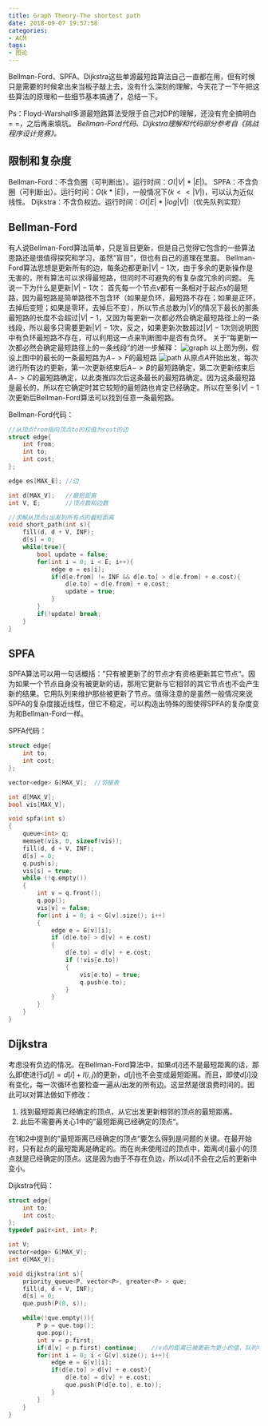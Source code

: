```yaml
---
title: Graph Theory-The shortest path
date: 2018-09-07 19:57:58
categories:
- ACM
tags:
- 图论
---
```

Bellman-Ford、SPFA、Dijkstra这些单源最短路算法自己一直都在用，但有时候只是需要的时候拿出来当板子敲上去，没有什么深刻的理解，今天花了一下午把这些算法的原理和一些细节基本搞通了，总结一下。
<!--more-->
Ps：Floyd-Warshall多源最短路算法受限于自己对DP的理解，还没有完全搞明白= =，之后再来填坑。
*Bellman-Ford代码、Dijkstra理解和代码部分参考自《挑战程序设计竞赛》。*
## 限制和复杂度
Bellman-Ford：不含负圈（可判断出）。运行时间：$O(|V|*|E|)$。
SPFA：不含负圈（可判断出）。运行时间：$O(k*|E|)$，一般情况下$(k <<|V|)$，可以认为近似线性。
Dijkstra：不含负权边。运行时间：$O(|E|*|log|V|)$（优先队列实现）
## Bellman-Ford
有人说Bellman-Ford算法简单，只是盲目更新，但是自己觉得它包含的一些算法思路还是很值得探究和学习，虽然“盲目”，但也有自己的道理在里面。
Bellman-Ford算法思想是更新所有的边，每条边都更新$|V|-1$次，由于多余的更新操作是无害的，所有算法可以求得最短路，但同时不可避免的有复杂度冗余的问题。
先说一下为什么是更新$|V|-1$次：
首先每一个节点$v$都有一条相对于起点$s$的最短路，因为最短路是简单路径不包含环（如果是负环，最短路不存在；如果是正环，去掉后变短；如果是零环，去掉后不变），所以节点总数为$|V|$的情况下最长的那条最短路的长度不会超过$|V|-1$，又因为每更新一次都必然会确定最短路径上的一条线段，所以最多只需要更新$|V|-1$次，反之，如果更新次数超过$|V|-1$次则说明图中有负环最短路不存在，可以利用这一点来判断图中是否有负环。
关于“每更新一次都必然会确定最短路径上的一条线段“的进一步解释：
![graph](/gra.png)
以上图为例，假设上图中的最长的一条最短路为$A->F$的最短路
![path](/path.png)
从原点$A$开始出发，每次进行所有边的更新，第一次更新结束后$A->B$的最短路确定，第二次更新结束后$A->C$的最短路确定，以此类推四次后这条最长的最短路确定。因为这条最短路是最长的，所以在它确定时其它较短的最短路也肯定已经确定。所以在至多$|V|-1$次更新后Bellman-Ford算法可以找到任意一条最短路。

Bellman-Ford代码：
```C++
//从顶点from指向顶点to的权值为cost的边
struct edge{
    int from;
    int to;
    int cost;
};

edge es[MAX_E]; //边

int d[MAX_V];   //最短距离
int V, E;       //顶点数和边数

//求解从顶点s出发到所有点的最短距离
void short_path(int s){
    fill(d, d + V, INF);
    d[s] = 0;
    while(true){
        bool update = false;
        for(int i = 0; i < E; i++){
            edge e = es[i];
            if(d[e.from] != INF && d[e.to] > d[e.from] + e.cost){
                d[e.to] = d[e.from] + e.cost;
                update = true;
            }
        }
        if(!update) break;
    }
}
```
## SPFA
SPFA算法可以用一句话概括：”只有被更新了的节点才有资格更新其它节点“。因为如果一个节点自身没有被更新的话，那用它更新与它相邻的其它节点也不会产生新的结果。它用队列来维护那些被更新了节点。值得注意的是虽然一般情况来说SPFA的复杂度接近线性，但它不稳定，可以构造出特殊的图使得SPFA的复杂度变为和Bellman-Ford一样。

SPFA代码：
```C++
struct edge{
    int to;
    int cost;
};

vector<edge> G[MAX_V];  //邻接表

int d[MAX_V];
bool vis[MAX_V];

void spfa(int s) 
{
    queue<int> q;
    memset(vis, 0, sizeof(vis));
    fill(d, d + V, INF);
    d[s] = 0;
    q.push(s);
    vis[s] = true;
    while (!q.empty()) 
    {
        int v = q.front(); 
        q.pop(); 
        vis[v] = false;
        for(int i = 0; i < G[v].size(); i++)
        {
            edge e = G[v][i];
            if (d[e.to] > d[v] + e.cost) 
            {
                d[e.to] = d[v] + e.cost;
                if (!vis[e.to])
                {
                    vis[e.to] = true;
                    q.push(e.to);
                }
            }
        }
    }
}
```
## Dijkstra
考虑没有负边的情况。在Bellman-Ford算法中，如果$d[i]$还不是最短距离的话，那么即使进行$d[j]=d[i]+l(i, j)$的更新，$d[j]$也不会变成最短距离。而且，即使$d[i]$没有变化，每一次循环也要检查一遍从$i$出发的所有边。这显然是很浪费时间的。因此可以对算法做如下修改：
1. 找到最短距离已经确定的顶点，从它出发更新相邻的顶点的最短距离。
2. 此后不需要再关心$1$中的”最短距离已经确定的顶点“。

在$1$和$2$中提到的”最短距离已经确定的顶点“要怎么得到是问题的关键。在最开始时，只有起点的最短距离是确定的。而在尚未使用过的顶点中，距离$d[i]$最小的顶点就是已经确定的顶点。这是因为由于不存在负边，所以$d[i]$不会在之后的更新中变小。

Dijkstra代码：
```C++
struct edge{
    int to;
    int cost;
};
typedef pair<int, int> P;

int V;
vector<edge> G[MAX_V];
int d[MAX_V];

void dijkstra(int s){
    priority_queue<P, vector<P>, greater<P> > que;
    fill(d, d + V, INF);
    d[s] = 0;
    que.push(P(0, s));

    while(!que.empty()){
        P p = que.top();
        que.pop();
        int v = p.first;
        if(d[v] < p.first) continue;    //v点的距离已被更新为更小的值，队列中的值丢弃
        for(int i = 0; i < G[v].size(); i++){
            edge e = G[v][i];
            if(d[e.to] > d[v] + e.cost){
                d[e.to] = d[v] + e.cost;
                que.push(P(d[e.to], e.to));
            }
        }
    }
}
```
